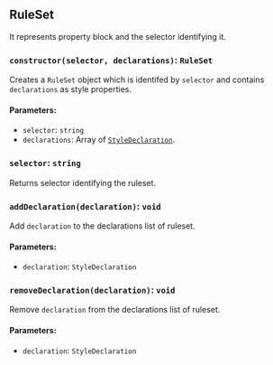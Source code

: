## RuleSet

It represents property block and the selector identifying it.

### `constructor(selector, declarations)`: `RuleSet`
Creates a `RuleSet` object which is identifed by `selector` and contains `declarations` as style properties.

#### Parameters:
 - `selector`: `string`
 - `declarations`: Array of [`StyleDeclaration`](./declarations.md#styledeclaration).

### `selector`: `string`
Returns selector identifying the ruleset.

### `addDeclaration(declaration)`: `void`
Add `declaration` to the declarations list of ruleset.

#### Parameters:
 - `declaration`: `StyleDeclaration`

### `removeDeclaration(declaration)`: `void`
Remove `declaration` from the declarations list of ruleset.

#### Parameters:
 - `declaration`: `StyleDeclaration`


